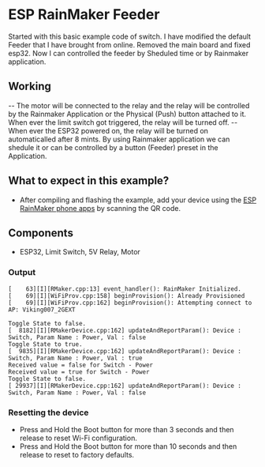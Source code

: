 # ESP RainMaker Feeder

Started with this basic example code of switch.
I have modified the default Feeder that I have brought from online. Removed the main board and fixed esp32. Now I can controlled the feeder by Sheduled time or by Rainmaker application. 

## Working

-- The motor will be connected to the relay and the relay will be controlled by the Rainmaker Application or the Physical (Push) button attached to it.
When ever the limit switch got triggered, the relay will be turned off. 
-- When ever the ESP32 powered on, the relay will be turned on automaticalled after 8 mints. By using Rainmaker application we can shedule it or can be controlled by a button (Feeder) preset in the Application.

## What to expect in this example?

- After compiling and flashing the example, add your device using the [ESP RainMaker phone apps](https://rainmaker.espressif.com/docs/quick-links.html#phone-apps) by scanning the QR code.

## Components

- ESP32, Limit Switch, 5V Relay, Motor

### Output

```
[    63][I][RMaker.cpp:13] event_handler(): RainMaker Initialized.
[    69][I][WiFiProv.cpp:158] beginProvision(): Already Provisioned
[    69][I][WiFiProv.cpp:162] beginProvision(): Attempting connect to AP: Viking007_2GEXT

Toggle State to false.
[  8182][I][RMakerDevice.cpp:162] updateAndReportParam(): Device : Switch, Param Name : Power, Val : false
Toggle State to true.
[  9835][I][RMakerDevice.cpp:162] updateAndReportParam(): Device : Switch, Param Name : Power, Val : true
Received value = false for Switch - Power
Received value = true for Switch - Power
Toggle State to false.
[ 29937][I][RMakerDevice.cpp:162] updateAndReportParam(): Device : Switch, Param Name : Power, Val : false
```

### Resetting the device
- Press and Hold the Boot button for more than 3 seconds and then release to reset Wi-Fi configuration.
- Press and Hold the Boot button for more than 10 seconds and then release to reset to factory defaults.
